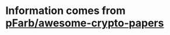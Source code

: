 # Information comes from [pFarb/awesome-crypto-papers](https://github.com/pFarb/awesome-crypto-papers)

